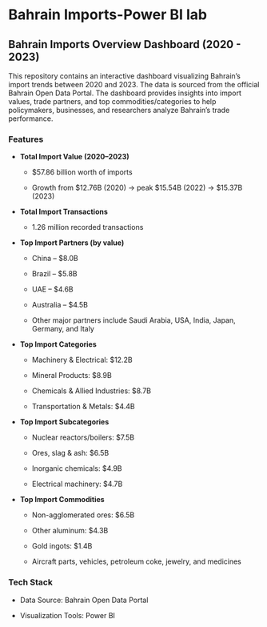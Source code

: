 # Bahrain Imports-Power BI lab
## Bahrain Imports Overview Dashboard (2020 - 2023)

This repository contains an interactive dashboard visualizing Bahrain’s import trends between 2020 and 2023. The data is sourced from the official Bahrain Open Data Portal.
The dashboard provides insights into import values, trade partners, and top commodities/categories to help policymakers, businesses, and researchers analyze Bahrain’s trade performance.

### Features

- **Total Import Value (2020–2023)**  

  - $57.86 billion worth of imports
  
  - Growth from $12.76B (2020) → peak $15.54B (2022) → $15.37B (2023)


- **Total Import Transactions** 

  - 1.26 million recorded transactions


- **Top Import Partners (by value)**

  - China – $8.0B
  
  - Brazil – $5.8B
  
  - UAE – $4.6B
  
  - Australia – $4.5B
  
  - Other major partners include Saudi Arabia, USA, India, Japan, Germany,      and Italy


- **Top Import Categories**

  - Machinery & Electrical: $12.2B
  
  - Mineral Products: $8.9B
  
  - Chemicals & Allied Industries: $8.7B
  
  - Transportation & Metals: $4.4B 


- **Top Import Subcategories**

  - Nuclear reactors/boilers: $7.5B
  
  - Ores, slag & ash: $6.5B
  
  - Inorganic chemicals: $4.9B
    
  - Electrical machinery: $4.7B


- **Top Import Commodities**

  - Non-agglomerated ores: $6.5B
  
  - Other aluminum: $4.3B
  
  - Gold ingots: $1.4B
  
  - Aircraft parts, vehicles, petroleum coke, jewelry, and medicines


### Tech Stack

- Data Source: Bahrain Open Data Portal

- Visualization Tools: Power BI 
